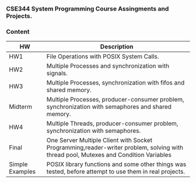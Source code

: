### CSE344 System Programming Course Assingments and Projects.

### Content
| HW | Description 
| --- | --- | 
| HW1 | File Operations with POSIX System Calls.
| HW2 | Multiple Processes and synchronization with signals.
| HW3 | Multiple Processes, synchronization with fifos and shared memory.
| Midterm | Multiple Processes, producer-consumer problem, synchronization with semaphores and shared memory.
| HW4 | Multiple Threads, producer-consumer problem, synchronization with semaphores.
| Final | One Server Multiple Client with Socket Programming,reader-writer problem, solving with thread pool, Mutexes and Condition Variables
| Simple Examples | POSIX library functions and some other things was tested, before attempt to use them in real projects.
